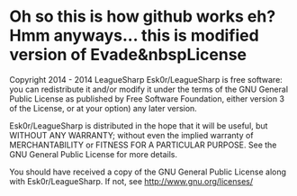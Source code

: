 Oh so this is how github works eh? Hmm anyways... this is modified version of Evade&nbspLicense
=================
Copyright 2014 - 2014 LeagueSharp
Esk0r/LeagueSharp is free software: you can redistribute it and/or modify
it under the terms of the GNU General Public License as published by
Free Software Foundation, either version 3 of the License, or
at your option) any later version.

Esk0r/LeagueSharp is distributed in the hope that it will be useful,
but WITHOUT ANY WARRANTY; without even the implied warranty of
MERCHANTABILITY or FITNESS FOR A PARTICULAR PURPOSE. See the
GNU General Public License for more details.

You should have received a copy of the GNU General Public License
along with Esk0r/LeagueSharp. If not, see http://www.gnu.org/licenses/
